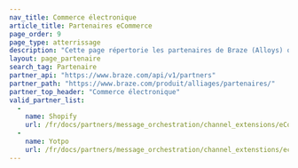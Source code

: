 ```yaml
---
nav_title: Commerce électronique
article_title: Partenaires eCommerce
page_order: 9
page_type: atterrissage
description: "Cette page répertorie les partenaires de Braze (Alloys) qui vous permettent de vous intégrer à leur plateforme de commerce électronique."
layout: page_partenaire
search_tag: Partenaire
partner_api: "https://www.braze.com/api/v1/partners"
partner_path: "https://www.braze.com/produit/alliages/partenaires/"
partner_top_header: "Commerce électronique"
valid_partner_list:
  - 
    name: Shopify
    url: /fr/docs/partners/message_orchestration/channel_extensions/eCommerce/shopify/
  - 
    name: Yotpo
    url: /fr/docs/partners/message_orchestration/channel_extenstions/ecommerce/yotpo/
---
```


